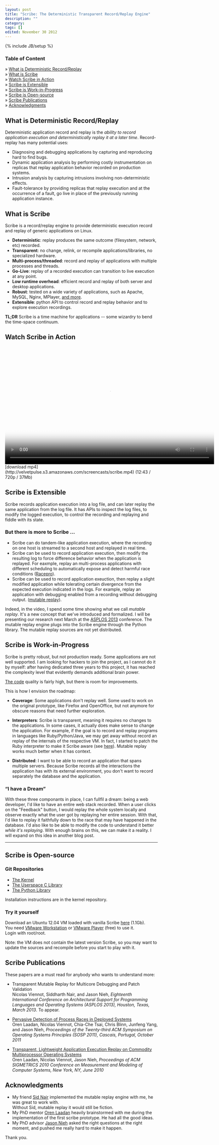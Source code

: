 ```yaml
---
layout: post
title: "Scribe: The Deterministic Transparent Record/Replay Engine"
description: ""
category: 
tags: []
edited: November 30 2012
---
```

{% include JB/setup %}


### <span>Table of Content</span>

» [What is Deterministic Record/Replay](#what_is_deterministic_recordreplay)  
» [What is Scribe](#what_is_scribe)  
» [Watch Scribe in Action](#watch_scribe_in_action)  
» [Scribe is Extensible](#scribe_is_extensible)  
» [Scribe is Work-in-Progress](#scribe_is_workinprogress)  
» [Scribe is Open-source](#scribe_is_opensource)  
» [Scribe Publications](#scribe_publications)  
» [Acknowledgments](#acknowledgments)  

What is Deterministic Record/Replay
-----------------------------------

Deterministic application record and replay is the *ability to record
application execution and deterministically replay it at a later time*.
Record-replay has many potential uses:
* Diagnosing and debugging applications by capturing and reproducing hard to find bugs.
* Dynamic application analysis by performing costly instrumentation on replicas that
replay application behavior recorded on production systems.
* Intrusion analysis by capturing intrusions involving non-deterministic effects.
* Fault-tolerance by providing replicas that replay execution and at the occurrence of
a fault, go live in place of the previously running application instance.

What is Scribe
--------------

Scribe is a record/replay engine to provide deterministic execution
record and replay of generic applications on Linux.

* **Deterministic**: replay produces the same outcome (filesystem, network, etc) recorded.
* **Transparent**: no change, relink, or recompile applications/libraries, no specialized hardware.
* **Multi-process/threaded**: record and replay of applications with multiple processes and threads.
* **Go-Live**: replay of a recorded execution can transition to live execution at any point.
* **Low runtime overhead**: efficient record and replay of both server and desktop applications.
* **Robust**: tested on a wide variety of applications, such as Apache, MySQL, Nginx, MPlayer, [and more](#scribe_publications).
* **Extensible**: python API to control record and replay behavior and to explore execution recordings.

**TL;DR** Scribe is a time machine for applications -- some wizardry to bend the time-space continuum.

Watch Scribe in Action
----------------------

<div class="screencast" markdown="1">
<video class="video-js vjs-default-skin" controls="controls" poster="/assets/themes/the-minimum/img/screencast_poster_scribe.jpg"
    width="690" height="388" preload="true" data-setup="{}">
  <source type="video/mp4" src="http://velvetpulse.s3.amazonaws.com/screencasts/scribe.mp4" />
</video>
[download mp4](http://velvetpulse.s3.amazonaws.com/screencasts/scribe.mp4) (12:43 / 720p / 37Mb)
</div>

Scribe is Extensible
--------------------

Scribe records application execution into a log file, and can later replay
the same application from the log file. It has APIs to inspect the log files,
to modify the logged execution, to control the recording and replaying and
fiddle with its state.

### <span>But there is more to Scribe ...</span>

* Scribe can do tandem-like application execution, where the recording on one
host is streamed to a second host and replayed in real time.
* Scribe can be used to record application execution, then modify the
resulting log to force difference behavior when the application is replayed.
For eaxmple, replay an multi-process applications with different scheduling to
automatically expose and detect harmful race conditions
([Racepro](#scribe_publications)).
* Scribe can be used to record application exeuction, then replay a slight
modified application while tolerating certain divergence from the expected
execution indicated in the logs. For example, replay an application with
debugging enabled from a recording without debugging output. ([mutable
replay](#scribe_publications)).

Indeed, in the video, I spend some time showing what we call *mutable replay*.
It's a new concept that we've introduced and formalized. I will be presenting
our research next March at the [ASPLOS 2013](http://asplos13.rice.edu/) conference.
The mutable replay engine plugs into the Scribe engine through the Python
library. The mutable replay sources are not yet distributed.


Scribe is Work-in-Progress
--------------------------

Scribe is pretty robust, but not production ready. Some applications are not
well supported. I am looking for hackers to join the project, as I cannot
do it by myself: after having dedicated three years to this project, it has
reached the complexity level that evidently demands additional brain power.

[The code](https://github.com/nviennot/linux-2.6-scribe/tree/master/scribe)
quality is fairly high, but there is room for improvements.

This is how I envision the roadmap:

* **Coverage**: Some applications don't replay well. Some used to work on the 
  original prototype, like Firefox and OpenOffice, but not anymore for obscure
  reasons that need further exploration.

* **Interpreters**: Scribe is transparent, meaning it requires no changes to
  the applications. In some cases, it actually does make sense to change the application.
  For example, if the goal is to record and replay programs in languages like 
  Ruby/Python/Java, we may get away without record an replay of the internals
  of the respective VM. In fact, I started to patch the Ruby interpreter to make
  it Scribe aware (see [here](https://github.com/nviennot/ruby-mri-scribe)). Mutable
  replay works much better when it has context.

* **Distributed**: I want to be able to record an application that spans multiple
  servers. Because Scribe records all the interactions the application
  has with its external environment, you don't want to record separately
  the database and the application.

### <span>“I have a Dream”</span>

With these three componants in place, I can fullfil a dream: being a web developer, I'd
like to have an entire web stack recorded. When a user clicks on the "Feedback" button, I would replay the whole 
system locally and observe exactly what the user got by replaying her entire session. With that, I'd like to replay it faithfully down to the race that
may have happened in the database. I'd also like to be able to modify the code to
understand it better *while it's replaying*. With enough brains on this, we can
make it a reality. I will expand on this idea in another blog post.

<hr class="fancy" />

Scribe is Open-source
---------------------

### <span>Git Repositories</span>

* [The Kernel](https://github.com/nviennot/linux-2.6-scribe)
* [The Userspace C Library](https://github.com/nviennot/libscribe)
* [The Python Library](https://github.com/nviennot/py-scribe)

Installation instructions are in the kernel repository.

### <span>Try it yourself</span>

Download an Ubuntu 12.04 VM loaded with vanilla Scribe
[here](http://velvetpulse.s3.amazonaws.com/vm/scribe-ubuntu-1204.tar.bz2) (1.1Gb).  
You need [VMware Workstation](http://www.vmware.com/products/workstation/overview.html) or
[VMware Player](http://www.vmware.com/products/player/overview.html) (free) to use it.  
Login with root/root.

Note: the VM does not contain the latest version Scribe, so you may want 
to update the sources and recompile before you start to play with it.

Scribe Publications
-------------------

These papers are a must read for anybody who wants to understand more:

* Transparent Mutable Replay for Multicore Debugging and Patch Validation  
  Nicolas Viennot, Siddharth Nair, and Jason Nieh,
  *Eighteenth International Conference on Architectural Support for Programming Languages and Operating Systems (ASPLOS 2013),
  Houston, Texas, March 2013*. To appear.

* [Pervasive Detection of Process Races in Deployed Systems](http://viennot.biz/sosp2011_racepro.pdf)  
  Oren Laadan, Nicolas Viennot, Chia-Che Tsai, Chris Blinn, Junfeng Yang, and Jason Nieh,
  *Proceedings of the Twenty-third ACM Symposium on Operating Systems Principles (SOSP 2011), Cascais, Portugal, October 2011*

* [Transparent, Lightweight Application Execution Replay on Commodity
  Multiprocessor Operating Systems](http://viennot.biz/sigmetrics2010_scribe.pdf)  
  Oren Laadan, Nicolas Viennot, Jason Nieh,
  *Proceedings of ACM SIGMETRICS 2010 Conference on Measurement and Modeling of Computer Systems, New York, NY, June 2010*

Acknowledgments
---------------

* My friend [Sid Nair](http://blog.sid-nair.com) implemented the mutable replay engine with me, he was great
  to work with.  
  Without Sid, mutable replay it would still be fiction.
* My PhD mentor [Oren Laadan](http://www.cs.columbia.edu/~orenl/) heavily brainstormed with me during
  the implementation of the first scribe prototype. He had all the good ideas.
* My PhD advisor [Jason Nieh](http://nieh.net/) asked the right questions at the
  right moment, and pushed me really hard to make it happen.

Thank you.
